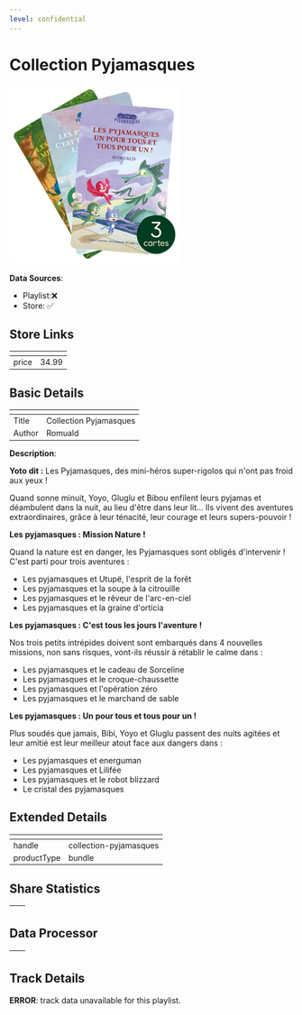 ```yaml
---
level: confidential
---
```

# Collection Pyjamasques

![card_[4SiDi].png](../../img/cards/card_[4SiDi].png)

**Data Sources**: 

- Playlist:❌
- Store: ✅


## Store Links

| <!-- --> | <!-- --> |
| - | - |
| price | 34.99 |


## Basic Details

| <!-- --> | <!-- --> |
| - | - |
| Title | Collection Pyjamasques |
| Author | Romuald |

**Description**:

**Yoto dit :** Les Pyjamasques, des mini-héros super-rigolos qui n'ont pas froid aux yeux !

Quand sonne minuit, Yoyo, Gluglu et Bibou enfilent leurs pyjamas et déambulent dans la nuit, au lieu d'être dans leur lit… Ils vivent des aventures extraordinaires, grâce à leur ténacité, leur courage et leurs supers-pouvoir !

**Les pyjamasques : Mission Nature !** 

Quand la nature est en danger, les Pyjamasques sont obligés d'intervenir ! C'est parti pour trois aventures :

*   Les pyjamasques et Utupë, l'esprit de la forêt 
*   Les pyjamasques et la soupe à la citrouille
*   Les pyjamasques et le rêveur de l'arc-en-ciel
*   Les pyjamasques et la graine d'orticia

**Les pyjamasques : C'est tous les jours l'aventure !** 

Nos trois petits intrépides doivent sont embarqués dans 4 nouvelles missions, non sans risques, vont-ils réussir à rétablir le calme dans :

*   Les pyjamasques et le cadeau de Sorceline
*   Les pyjamasques et le croque-chaussette
*   Les pyjamasques et l'opération zéro
*   Les pyjamasques et le marchand de sable

**Les pyjamasques : Un pour tous et tous pour un !**

Plus soudés que jamais, Bibi, Yoyo et Gluglu passent des nuits agitées et leur amitié est leur meilleur atout face aux dangers dans :

*   Les pyjamasques et energuman
*   Les pyjamasques et Lilifée
*   Les pyjamasques et le robot blizzard
*   Le cristal des pyjamasques


## Extended Details

| <!-- --> | <!-- --> |
| - | - |
| handle | collection-pyjamasques |
| productType | bundle |


## Share Statistics

| <!-- --> | <!-- --> |
| - | - |


## Data Processor

| <!-- --> | <!-- --> |
| - | - |


## Track Details

**ERROR**: track data unavailable for this playlist.
